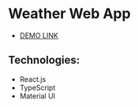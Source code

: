 # Weather Web App
- [DEMO LINK](https://vmamchur.github.io/weather-web-app/)

## Technologies:
- React.js
- TypeScript
- Material UI
